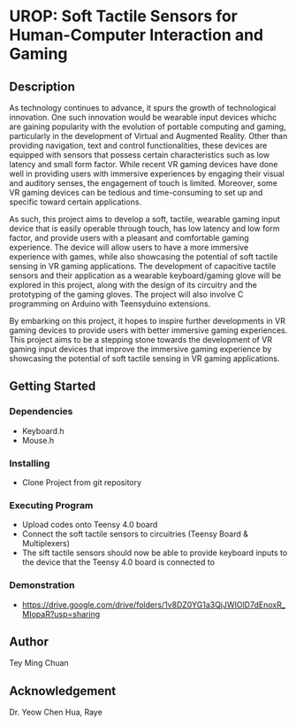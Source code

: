 # UROP: Soft Tactile Sensors for Human-Computer Interaction and Gaming #

## Description ##
As technology continues to advance, it spurs the growth of technological innovation. One such innovation would be wearable input devices whichc are gaining popularity with the evolution of portable computing and gaming, particularly in the development of Virtual and Augmented Reality. Other than providing navigation, text and control functionalities, these devices are equipped with sensors that possess certain characteristics such as low latency and small form factor. While recent VR gaming devices have done well in providing users with immersive experiences by engaging their visual and auditory senses, the engagement of touch is limited. Moreover, some VR gaming devices can be tedious and time-consuming to set up and specific toward certain applications. 

As such, this project aims to develop a soft, tactile, wearable gaming input device that is easily operable through touch, has low latency and low form factor, and provide users with a pleasant and comfortable gaming experience. The device will allow users to have a more immersive experience with games, while also showcasing the potential of soft tactile sensing in VR gaming applications. The development of capacitive tactile sensors and their application as a wearable keyboard/gaming glove will be explored in this project, along with the design of its circuitry and the prototyping of the gaming gloves. The project will also involve C programming on Arduino with Teensyduino extensions.

By embarking on this project, it hopes to inspire further developments in VR gaming devices to provide users with better immersive gaming experiences. This project aims to be a stepping stone towards the development of VR gaming input devices that improve the immersive gaming experience by showcasing the potential of soft tactile sensing in VR gaming applications.

## Getting Started ##
### Dependencies ###
- Keyboard.h
- Mouse.h

### Installing ###
- Clone Project from git repository

### Executing Program ###
- Upload codes onto Teensy 4.0 board
- Connect the soft tactile sensors to circuitries (Teensy Board & Multiplexers)
- The sift tactile sensors should now be able to provide keyboard inputs to the device that the Teensy 4.0 board is connected to

### Demonstration ###
- https://drive.google.com/drive/folders/1v8DZ0YG1a3QjJWIOlD7dEnoxR_MIopaR?usp=sharing 

## Author ##
Tey Ming Chuan

## Acknowledgement ##
Dr. Yeow Chen Hua, Raye
